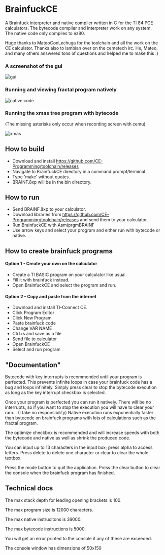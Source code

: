 # BrainfuckCE
A Brainfuck interpreter and native compiler written in C for the TI 84 PCE calculators. The bytecode compiler and interpreter work on any system. The native code only compiles to ez80.

Huge thanks to MateoConLechuga for the toolchain and all the work on the CE calculator. Thanks also to Iambian over on the cemetech irc. He, Mateo, and many others answered tons of questions and helped me to make this :)

### A screenshot of the gui
![gui](https://github.com/nathanfarlow/BrainfuckCE/blob/master/img/screenshot.png)

### Running and viewing fractal program natively
![native code](https://github.com/nathanfarlow/BrainfuckCE/blob/master/img/fractal_native.gif)

### Running the xmas tree program with bytecode
(The missing asterisks only occur when recording screen with cemu)

![xmas](https://github.com/nathanfarlow/BrainfuckCE/blob/master/img/xmas_bytecode.gif)


## How to build
* Download and install https://github.com/CE-Programming/toolchain/releases
* Navigate to BrainfuckCE directory in a command prompt/terminal
* Type 'make' without quotes.
* BRAINF.8xp will be in the bin directory.

## How to run
* Send BRAINF.8xp to your calculator.
* Download libraries from https://github.com/CE-Programming/toolchain/releases and send them to your calculator.
* Run BrainfuckCE with Asm(prgmBRAINF
* Use arrow keys and select your program and either run with bytecode or native.

## How to create brainfuck programs

#### Option 1 - Create your own on the calculator
* Create a TI BASIC program on your calculator like usual.
* Fill it with brainfuck instead.
* Open BrainfuckCE and select the program and run.

#### Option 2 - Copy and paste from the internet
* Download and install TI-Connect CE.
* Click Program Editor
* Click New Program
* Paste brainfuck code
* Change VAR NAME
* Ctrl+s and save as a file
* Send file to calculator
* Open BrainfuckCE
* Select and run program

## "Documentation"
Bytecode with key interrupts is recommended until your program is perfected. This prevents infinite loops in case your brainfuck code has a bug and loops infinitely. Simply press clear to stop the bytecode execution as long as the key interrupt checkbox is selected.

Once your program is perfected you can run it natively. There will be no interrupts, so if you want to stop the execution you will have to clear your ram... (I take no responsibility) Native execution runs exponentially faster than bytecode on brainfuck programs with lots of calculations such as the fractal program.

The optimize checkbox is recommended and will increase speeds with both the bytecode and native as well as shrink the produced code.

You can input up to 13 characters in the input box; press alpha to access letters. Press delete to delete one
character or clear to clear the whole textbox.

Press the mode button to quit the application. Press the clear button to clear the console when the brainfuck program has finished.

## Technical docs
The max stack depth for leading opening brackets is 100.

The max program size is 12000 characters.

The max native instrucitons is 36000.

The max bytecode instructions is 5000.

You will get an error printed to the console if any of these are exceeded.

The console window has dimensions of 50x150
